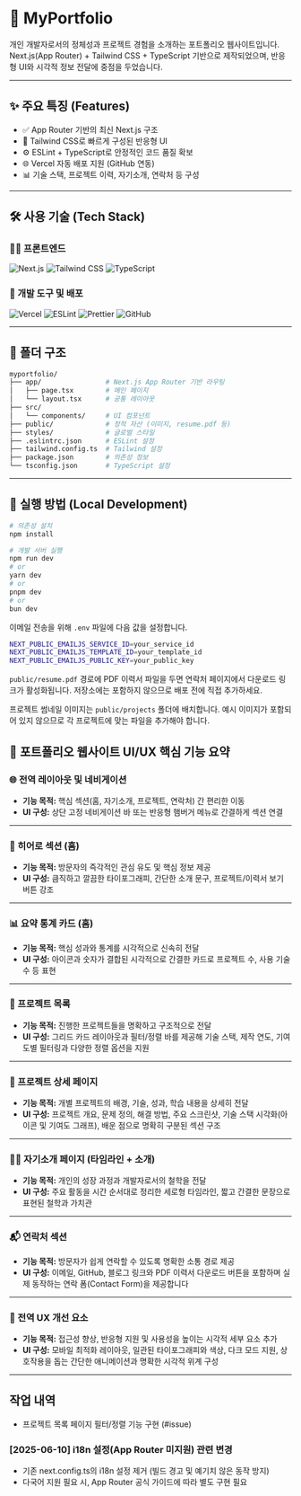 # 💼 MyPortfolio

개인 개발자로서의 정체성과 프로젝트 경험을 소개하는 포트폴리오 웹사이트입니다.  
Next.js(App Router) + Tailwind CSS + TypeScript 기반으로 제작되었으며, 반응형 UI와 시각적 정보 전달에 중점을 두었습니다.

---

## ✨ 주요 특징 (Features)

- ✅ App Router 기반의 최신 Next.js 구조
- 🎨 Tailwind CSS로 빠르게 구성된 반응형 UI
- ⚙️ ESLint + TypeScript로 안정적인 코드 품질 확보
- 🌐 Vercel 자동 배포 지원 (GitHub 연동)
- 📊 기술 스택, 프로젝트 이력, 자기소개, 연락처 등 구성

---

## 🛠️ 사용 기술 (Tech Stack)

### 🧑‍🎨 프론트엔드

<p>
  <img src="https://img.shields.io/badge/Next.js-000000?style=for-the-badge&logo=next.js&logoColor=white" alt="Next.js" />
  <img src="https://img.shields.io/badge/Tailwind CSS-06B6D4?style=for-the-badge&logo=tailwindcss&logoColor=white" alt="Tailwind CSS" />
  <img src="https://img.shields.io/badge/TypeScript-3178C6?style=for-the-badge&logo=typescript&logoColor=white" alt="TypeScript" />
</p>

### 🔧 개발 도구 및 배포

<p>
  <img src="https://img.shields.io/badge/Vercel-000000?style=for-the-badge&logo=vercel&logoColor=white" alt="Vercel" />
  <img src="https://img.shields.io/badge/ESLint-4B32C3?style=for-the-badge&logo=eslint&logoColor=white" alt="ESLint" />
  <img src="https://img.shields.io/badge/Prettier-F7B93E?style=for-the-badge&logo=prettier&logoColor=black" alt="Prettier" />
  <img src="https://img.shields.io/badge/GitHub-181717?style=for-the-badge&logo=github&logoColor=white" alt="GitHub" />
</p>

---

## 📁 폴더 구조

```bash
myportfolio/
├── app/                # Next.js App Router 기반 라우팅
│   ├── page.tsx        # 메인 페이지
│   └── layout.tsx      # 공통 레이아웃
├── src/
│   └── components/     # UI 컴포넌트
├── public/             # 정적 자산 (이미지, resume.pdf 등)
├── styles/             # 글로벌 스타일
├── .eslintrc.json      # ESLint 설정
├── tailwind.config.ts  # Tailwind 설정
├── package.json        # 의존성 정보
└── tsconfig.json       # TypeScript 설정
```

---

## 🚀 실행 방법 (Local Development)

```bash
# 의존성 설치
npm install

# 개발 서버 실행
npm run dev
# or
yarn dev
# or
pnpm dev
# or
bun dev
```

이메일 전송을 위해 `.env` 파일에 다음 값을 설정합니다.

```bash
NEXT_PUBLIC_EMAILJS_SERVICE_ID=your_service_id
NEXT_PUBLIC_EMAILJS_TEMPLATE_ID=your_template_id
NEXT_PUBLIC_EMAILJS_PUBLIC_KEY=your_public_key
```

`public/resume.pdf` 경로에 PDF 이력서 파일을 두면 연락처 페이지에서 다운로드
링크가 활성화됩니다. 저장소에는 포함하지 않으므로 배포 전에 직접 추가하세요.

프로젝트 썸네일 이미지는 `public/projects` 폴더에 배치합니다. 예시 이미지가 포함되어 있지 않으므로 각 프로젝트에 맞는 파일을 추가해야 합니다.

## 📌 포트폴리오 웹사이트 UI/UX 핵심 기능 요약

### 🌐 전역 레이아웃 및 네비게이션
- **기능 목적:** 핵심 섹션(홈, 자기소개, 프로젝트, 연락처) 간 편리한 이동
- **UI 구성:** 상단 고정 네비게이션 바 또는 반응형 햄버거 메뉴로 간결하게 섹션 연결

---

### 🚩 히어로 섹션 (홈)
- **기능 목적:** 방문자의 즉각적인 관심 유도 및 핵심 정보 제공
- **UI 구성:** 큼직하고 깔끔한 타이포그래피, 간단한 소개 문구, 프로젝트/이력서 보기 버튼 강조

---

### 📊 요약 통계 카드 (홈)
- **기능 목적:** 핵심 성과와 통계를 시각적으로 신속히 전달
- **UI 구성:** 아이콘과 숫자가 결합된 시각적으로 간결한 카드로 프로젝트 수, 사용 기술 수 등 표현

---

### 📂 프로젝트 목록
- **기능 목적:** 진행한 프로젝트들을 명확하고 구조적으로 전달
- **UI 구성:** 그리드 카드 레이아웃과 필터/정렬 바를 제공해 기술 스택, 제작 연도, 기여도별 필터링과 다양한 정렬 옵션을 지원

---

### 📖 프로젝트 상세 페이지
- **기능 목적:** 개별 프로젝트의 배경, 기술, 성과, 학습 내용을 상세히 전달
- **UI 구성:** 프로젝트 개요, 문제 정의, 해결 방법, 주요 스크린샷, 기술 스택 시각화(아이콘 및 기여도 그래프), 배운 점으로 명확히 구분된 섹션 구조

---

### 🙋‍♂️ 자기소개 페이지 (타임라인 + 소개)
- **기능 목적:** 개인의 성장 과정과 개발자로서의 철학을 전달
- **UI 구성:** 주요 활동을 시간 순서대로 정리한 세로형 타임라인, 짧고 간결한 문장으로 표현된 철학과 가치관

---

### 📬 연락처 섹션
- **기능 목적:** 방문자가 쉽게 연락할 수 있도록 명확한 소통 경로 제공
- **UI 구성:** 이메일, GitHub, 블로그 링크와 PDF 이력서 다운로드 버튼을 포함하며 실제 동작하는 연락 폼(Contact Form)을 제공합니다

---

### 🌟 전역 UX 개선 요소
- **기능 목적:** 접근성 향상, 반응형 지원 및 사용성을 높이는 시각적 세부 요소 추가
- **UI 구성:** 모바일 최적화 레이아웃, 일관된 타이포그래피와 색상, 다크 모드 지원, 상호작용을 돕는 간단한 애니메이션과 명확한 시각적 위계 구성

---

## 작업 내역

- 프로젝트 목록 페이지 필터/정렬 기능 구현 (#issue)

### [2025-06-10] i18n 설정(App Router 미지원) 관련 변경
- 기존 next.config.ts의 i18n 설정 제거 (빌드 경고 및 예기치 않은 동작 방지)
- 다국어 지원 필요 시, App Router 공식 가이드에 따라 별도 구현 필요

